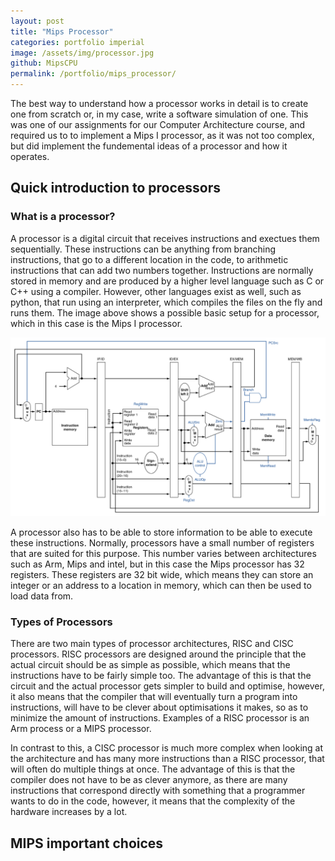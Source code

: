```yaml
---
layout: post
title: "Mips Processor"
categories: portfolio imperial
image: /assets/img/processor.jpg
github: MipsCPU
permalink: /portfolio/mips_processor/
---
```


The best way to understand how a processor works in detail is to create one from
scratch or, in my case, write a software simulation of one. This was one of our
assignments for our Computer Architecture course, and required us to to
implement a Mips I processor, as it was not too complex, but did implement the
fundemental ideas of a processor and how it operates.

## Quick introduction to processors

### What is a processor?

A processor is a digital circuit that receives instructions and exectues them
sequentially. These instructions can be anything from branching instructions,
that go to a different location in the code, to arithmetic instructions that can
add two numbers together. Instructions are normally stored in memory and are
produced by a higher level language such as C or C++ using a compiler. However,
other languages exist as well, such as python, that run using an interpreter,
which compiles the files on the fly and runs them. The image above shows a
possible basic setup for a processor, which in this case is the Mips I
processor.

![Mips processor](/assets/img/mips_processor/mips_processor_layout.png)

A processor also has to be able to store information to be able to execute these
instructions. Normally, processors have a small number of registers that are
suited for this purpose. This number varies between architectures such as Arm,
Mips and intel, but in this case the Mips processor has 32 registers. These
registers are 32 bit wide, which means they can store an integer or an address
to a location in memory, which can then be used to load data from.

### Types of Processors

There are two main types of processor architectures, RISC and CISC processors.
RISC processors are designed around the principle that the actual circuit should
be as simple as possible, which means that the instructions have to be fairly
simple too. The advantage of this is that the circuit and the actual processor
gets simpler to build and optimise, however, it also means that the compiler
that will eventually turn a program into instructions, will have to be clever
about optimisations it makes, so as to minimize the amount of
instructions. Examples of a RISC processor is an Arm process or a MIPS
processor.

In contrast to this, a CISC processor is much more complex when looking at the
architecture and has many more instructions than a RISC processor, that will
often do multiple things at once. The advantage of this is that the compiler
does not have to be as clever anymore, as there are many instructions that
correspond directly with something that a programmer wants to do in the code, however, it means that the complexity of the hardware increases by a lot.

## MIPS important choices
